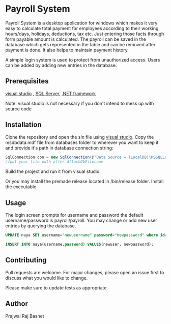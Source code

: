 # Payroll System

Payroll System is a desktop application for windows which makes it very easy to calculate total payment for employees according to their working hours/days, holidays, deductions, tax etc. Just entering those facts through form payable amount is calculated. The payroll can be saved in the database which gets represented in the table and can be removed after payment is done. It also helps to maintain payment history. 

A simple login system is used to protect from unauthorized access. Users can be added by adding new entries in the database.

## Prerequisites
[visual studio](https://visualstudio.microsoft.com/)
, [SQL Server](https://www.microsoft.com/en-us/sql-server/sql-server-2019), [.NET framework](https://dotnet.microsoft.com/download/dotnet-framework/net472)

Note: visual studio is not necessary if you don't intend to mess up with source code

## Installation
Clone the repository and open the sln file using [visual studio](https://visualstudio.microsoft.com/). Copy the msdbdata.mdf file from databases folder to wherever you want to keep it and provide it's path in database connection string: 
```C#
SqlConnection con = new SqlConnection(@"Data Source = (LocalDB)\MSSQLLocalDB; AttachDbFilename = ; Integrated Security = True; Connect Timeout = 30;");
//put your file path after AttachDbFilename

```
Build the project and run it from visual studio. 

Or you may install the premade release located in /bin/release folder. Install the executable 


## Usage
The login screen prompts for username and password the default username/password is payroll/payroll. You may change or add new user entries by querying the database.  
```SQL
UPDATE naya SET username="newusername" password="newpassword" where id=1;

INSERT INTO naya(username,password) VALUES(newuser, newpassword);  
```

## Contributing
Pull requests are welcome. For major changes, please open an issue first to discuss what you would like to change.

Please make sure to update tests as appropriate.

## Author
Prajwal Raj Basnet
